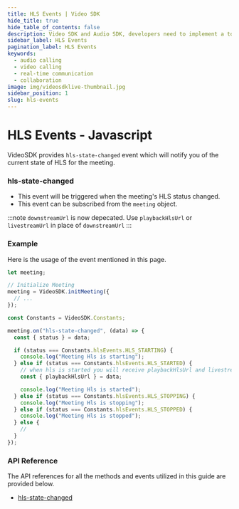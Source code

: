 ```yaml
---
title: HLS Events | Video SDK
hide_title: true
hide_table_of_contents: false
description: Video SDK and Audio SDK, developers need to implement a token server. This requires efforts on both the front-end and backend.
sidebar_label: HLS Events
pagination_label: HLS Events
keywords:
  - audio calling
  - video calling
  - real-time communication
  - collaboration
image: img/videosdklive-thumbnail.jpg
sidebar_position: 1
slug: hls-events
---
```


# HLS Events - Javascript

VideoSDK provides `hls-state-changed` event which will notify you of the current state of HLS for the meeting.

### hls-state-changed

- This event will be triggered when the meeting's HLS status changed.
- This event can be subscribed from the `meeting` object.

:::note
`downstreamUrl` is now depecated. Use `playbackHlsUrl` or `livestreamUrl` in place of `downstreamUrl`
:::

### Example

Here is the usage of the event mentioned in this page.

```javascript
let meeting;

// Initialize Meeting
meeting = VideoSDK.initMeeting({
  // ...
});

const Constants = VideoSDK.Constants;

meeting.on("hls-state-changed", (data) => {
  const { status } = data;

  if (status === Constants.hlsEvents.HLS_STARTING) {
    console.log("Meeting Hls is starting");
  } else if (status === Constants.hlsEvents.HLS_STARTED) {
    // when hls is started you will receive playbackHlsUrl and livestreamUrl.
    const { playbackHlsUrl } = data;

    console.log("Meeting Hls is started");
  } else if (status === Constants.hlsEvents.HLS_STOPPING) {
    console.log("Meeting Hls is stopping");
  } else if (status === Constants.hlsEvents.HLS_STOPPED) {
    console.log("Meeting Hls is stopped");
  } else {
    //
  }
});
```

### API Reference

The API references for all the methods and events utilized in this guide are provided below.

- [hls-state-changed](/javascript/api/sdk-reference/meeting-class/events#hls-state-changed)
